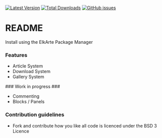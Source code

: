 
[![Latest Version](https://img.shields.io/github/release/tinoest/YAPortal.svg)](https://github.com/tinoest/YAPortal/releases)
[![Total Downloads](https://img.shields.io/github/downloads/tinoest/YAPortal/total.svg)](https://github.com/tinoest/YAPortal/releases)
[![GitHub issues](https://img.shields.io/github/issues/tinoest/YAPortal.svg)](https://github.com/tinoest/YAPortal/issues)

# README #

Install using the ElkArte Package Manager

### Features ###

* Article System
* Download System
* Gallery System

### Work in progress ###
* Commenting
* Blocks / Panels

### Contribution guidelines ###

* Fork and contribute how you like all code is licenced under the BSD 3 Licence
